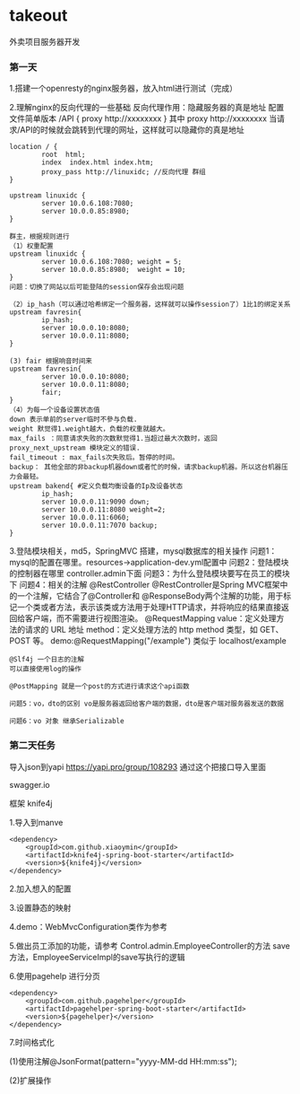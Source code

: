 # takeout
外卖项目服务器开发

### 第一天

1.搭建一个openresty的nginx服务器，放入html进行测试（完成）

2.理解nginx的反向代理的一些基础
	反向代理作用：隐藏服务器的真是地址
	配置文件简单版本
	/API {
		proxy http://xxxxxxxx
	}
	其中 proxy http://xxxxxxxx 当请求/API的时候就会跳转到代理的网址，这样就可以隐藏你的真是地址

	location / { 
	        root  html; 
	        index  index.html index.htm; 
	        proxy_pass http://linuxidc; //反向代理 群组
	}
	
	upstream linuxidc { 
	  		server 10.0.6.108:7080; 
	  		server 10.0.0.85:8980; 
	}
	
	群主，根据规则进行
	（1）权重配置
	upstream linuxidc { 
	  		server 10.0.6.108:7080; weight = 5;
	  		server 10.0.0.85:8980;  weight = 10;
	}
	问题：切换了网站以后可能登陆的session保存会出现问题
	
	（2）ip_hash（可以通过哈希绑定一个服务器，这样就可以操作session了）1比1的绑定关系
	upstream favresin{ 
	  		ip_hash; 
	  		server 10.0.0.10:8080; 
	  		server 10.0.0.11:8080; 
	}
	
	(3) fair 根据响音时间来
	upstream favresin{      
	  		server 10.0.0.10:8080; 
	  		server 10.0.0.11:8080; 
	  		fair; 
	}
	（4）为每一个设备设置状态值
	down 表示单前的server临时不參与负载.
	weight 默觉得1.weight越大，负载的权重就越大。
	max_fails ：同意请求失败的次数默觉得1.当超过最大次数时，返回proxy_next_upstream 模块定义的错误.
	fail_timeout : max_fails次失败后。暂停的时间。
	backup： 其他全部的非backup机器down或者忙的时候，请求backup机器。所以这台机器压力会最轻。
	upstream bakend{ #定义负载均衡设备的Ip及设备状态 
			ip_hash; 
			server 10.0.0.11:9090 down; 
			server 10.0.0.11:8080 weight=2; 
			server 10.0.0.11:6060; 
			server 10.0.0.11:7070 backup; 
	}

3.登陆模块相关，md5，SpringMVC 搭建，mysql数据库的相关操作
	问题1：mysql的配置在哪里。resources->application-dev.yml配置中
	问题2：登陆模块的控制器在哪里 controller.admin下面
	问题3：为什么登陆模块要写在员工的模块下
	问题4：相关的注解
	@RestController
	@RestController是Spring MVC框架中的一个注解，它结合了@Controller和	@ResponseBody两个注解的功能，用于标记一个类或者方法，表示该类或方法用于处理HTTP请求，并将响应的结果直接返回给客户端，而不需要进行视图渲染。
	@RequestMapping
	value：定义处理方法的请求的 URL 地址
	method：定义处理方法的 http method 类型，如 GET、POST 等。
	demo:@RequestMapping("/example") 类似于 localhost/example

	@Slf4j 一个日志的注解
	可以直接使用log的操作
	
	@PostMapping 就是一个post的方式进行请求这个api函数
	
	问题5：vo，dto的区别 vo是服务器返回给客户端的数据，dto是客户端对服务器发送的数据
	
	问题6：vo 对象 继承Serializable

### 第二天任务

导入json到yapi https://yapi.pro/group/108293 通过这个把接口导入里面

swagger.io

框架 knife4j

1.导入到manve

	<dependency>
	    <groupId>com.github.xiaoymin</groupId>
	    <artifactId>knife4j-spring-boot-starter</artifactId>
	    <version>${knife4j}</version>
	</dependency>

2.加入想入的配置
	
3.设置静态的映射
	
4.demo：WebMvcConfiguration类作为参考

5.做出员工添加的功能，请参考 Control.admin.EmployeeController的方法 save方法，EmployeeServiceImpl的save写执行的逻辑

6.使用pagehelp 进行分页

	<dependency>
	    <groupId>com.github.pagehelper</groupId>
	    <artifactId>pagehelper-spring-boot-starter</artifactId>
	    <version>${pagehelper}</version>
	</dependency>

7.时间格式化

(1)使用注解@JsonFormat(pattern="yyyy-MM-dd HH:mm:ss");

(2)扩展操作